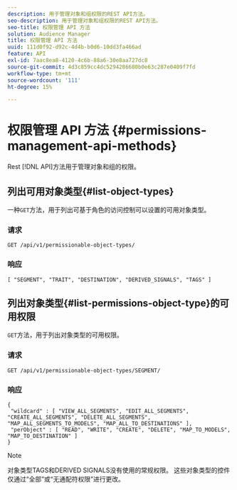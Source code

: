 ```yaml
---
description: 用于管理对象和组权限的REST API方法。
seo-description: 用于管理对象和组权限的REST API方法。
seo-title: 权限管理 API 方法
solution: Audience Manager
title: 权限管理 API 方法
uuid: 111d0f92-d92c-4d4b-b0d6-10dd3fa466ad
feature: API
exl-id: 7aac8ea8-4120-4c6b-88a6-30e8aa727dc8
source-git-commit: 4d3c859cc4dc5294286680b0e63c287e0409f7fd
workflow-type: tm+mt
source-wordcount: '111'
ht-degree: 15%

---
```


# 权限管理 API 方法 {#permissions-management-api-methods}

Rest [!DNL API]方法用于管理对象和组的权限。

<!-- c_rest_api_perm_man.xml -->

## 列出可用对象类型{#list-object-types}

一种`GET`方法，用于列出可基于角色的访问控制可以设置的可用对象类型。

<!-- r_rest_api_perm_list.xml -->

### 请求

`GET /api/v1/permissionable-object-types/`

### 响应

```
[ "SEGMENT", "TRAIT", "DESTINATION", "DERIVED_SIGNALS", "TAGS" ]
```

## 列出对象类型{#list-permissions-object-type}的可用权限

`GET`方法，用于列出对象类型的可用权限。

<!-- r_rest_api_perm_list_perms.xml -->

### 请求

`GET /api/v1/permissionable-object-types/SEGMENT/`

### 响应

```
{ 
 "wildcard" : [ "VIEW_ALL_SEGMENTS", "EDIT_ALL_SEGMENTS", "CREATE_ALL_SEGMENTS", "DELETE_ALL_SEGMENTS", "MAP_ALL_SEGMENTS_TO_MODELS", "MAP_ALL_TO_DESTINATIONS" ], 
 "perObject" : [ "READ", "WRITE", "CREATE", "DELETE", "MAP_TO_MODELS", "MAP_TO_DESTINATION" ]
}
```

>[!NOTE]
>
>对象类型TAGS和DERIVED SIGNALS没有使用的常规权限。 这些对象类型的控件仅通过“全部”或“无通配符权限”进行更改。
